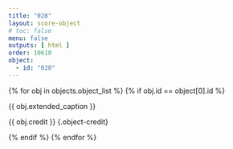 ```yaml
---
title: "028"
layout: score-object
# toc: false
menu: false
outputs: [ html ]
order: 10610
object:
  - id: "028"
---
```


{% for obj in objects.object_list %}
{% if obj.id == object[0].id %}

{{ obj.extended_caption }}

{{ obj.credit }} {.object-credit}

{% endif %}
{% endfor %}
